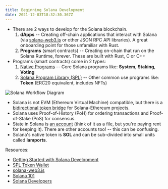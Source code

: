 ```yaml
---
title: Beginning Solana Development
date: 2021-12-03T18:32:30.367Z
---
```


* There are 2 ways to develop for the Solana blockchain.
  1. **dApps** -- Creating off-chain applications that interact with Solana (via [solana-web3.js][solana-web3] or other JSON RPC API libraries). A great onboarding point for those unfamiliar with Rust.
  2. **Programs** (smart contracts) -- Creating on-chain that run on the Solana Runtime, forever. These are built with Rust, C or C++
* Programs (smart contracts) come in 2 types:
  1. [Native Programs][native-programs] -- Core Solana programs like: **System**, **Staking**, **Voting**
  2. [Solana Program Library (SPL)][spl] -- Other common use programs like: **Token** (ERC20 equivalent, includes NFTs)

![Solana Workflow Diagram][solana-diagram]  

* Solana is not EVM (Ethereum Virtual Machine) compatible, but there is a [bidirectional token bridge][evm-token-bridge] for Solana-Ethereum projects.
* Solana uses Proof-of-History (PoH) for ordering transactions and Proof-of-Stake (PoS) for consensus.
* State in Solana is [an account][solana-account] (think of it as a file, but you're paying rent for keeping it). There are other accounts too! -- this can be confusing.
* Solana's native token is **SOL** and can be sub-divided into small units called **lamports**.

Resources:
* [Getting Started with Solana Development][solana]
* [SPL Token Wallet][splt-token-wallet]
* [solana-web3.js][solana-web3]
* [Solana 101][figment]
* [Solana Developers][developers]

[solana-web3]: https://github.com/solana-labs/solana-web3.js
[splt-token-wallet]: https://github.com/project-serum/spl-token-wallet
[solana-diagram]: https://lh5.googleusercontent.com/Z1UcGnLLqEeCTWLm0QjMscPfFKhRumOcuFc8uadpn7wqO7OlsQiNe60CpGsPZf1zjsLTpj-69IeQf9MwCdMnFdyyDNkI8x0uPHPyPf5DUX_uqKWYuJq7o5p9TZ5_TqpFCO7ZS6pO?w=1600&h=1035&fmt=webp
[solana]: https://solana.com/news/getting-started-with-solana-development
[native-programs]: https://docs.solana.com/developing/runtime-facilities/programs
[spl]: https://spl.solana.com/
[figment]: https://learn.figment.io/pathways/solana-pathway
[developers]: https://solana.com/developers
[evm-token-bridge]: https://solana.com/wormhole
[solana-account]: https://docs.solana.com/developing/programming-model/accounts